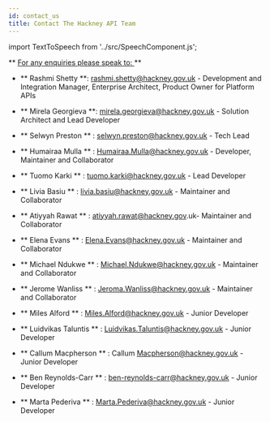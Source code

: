 ```yaml
---
id: contact_us
title: Contact The Hackney API Team
---
```

import TextToSpeech from '../src/SpeechComponent.js';

<TextToSpeech>

** <u> For any enquiries please speak to: </u> **

- ** Rashmi Shetty **: rashmi.shetty@hackney.gov.uk - Development and Integration Manager, Enterprise Architect, Product Owner for Platform APIs

- ** Mirela Georgieva  **: mirela.georgieva@hackney.gov.uk - Solution Architect and Lead Developer

- ** Selwyn Preston ** : selwyn.preston@hackney.gov.uk -  Tech Lead

- ** Humairaa Mulla ** : Humairaa.Mulla@hackney.gov.uk - Developer, Maintainer and Collaborator

- ** Tuomo Karki ** : tuomo.karki@hackney.gov.uk - Lead Developer

- ** Livia Basiu ** : livia.basiu@hackney.gov.uk - Maintainer and Collaborator

- ** Atiyyah Rawat ** : atiyyah.rawat@hackney.gov.uk- Maintainer and Collaborator

- ** Elena Evans ** : Elena.Evans@hackney.gov.uk - Maintainer and Collaborator
- ** Michael Ndukwe ** : Michael.Ndukwe@hackney.gov.uk - Maintainer and Collaborator
- ** Jerome Wanliss ** : Jeroma.Wanliss@hackney.gov.uk - Maintainer and Collaborator
- ** Miles Alford ** : Miles.Alford@hackney.gov.uk - Junior Developer 
- ** Luidvikas Taluntis ** : Luidvikas.Taluntis@hackney.gov.uk - Junior Developer 
- ** Callum Macpherson ** : Callum Macpherson@hackney.gov.uk - Junior Developer 
- ** Ben Reynolds-Carr ** : ben-reynolds-carr@hackney.gov.uk - Junior Developer 
- ** Marta Pederiva ** : Marta.Pederiva@hackney.gov.uk - Junior Developer 




</TextToSpeech>